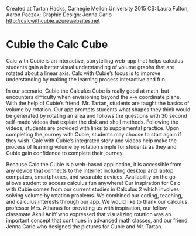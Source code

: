 Created at Tartan Hacks, Carnegie Mellon University 2015
CS: Laura Fulton, Aaron Paczak; Graphic Design: Jenna Cario
http://calcwithcubie.azurewebsites.net

Cubie the Calc Cube
========================================================

Calc with Cubie is an interactive, storytelling web-app that helps calculus students gain a better visual understanding of volume graphs that are rotated about a linear axis. Calc with Cubie’s focus is to improve understanding by making the learning process interactive and fun. 

In our scenario, Cubie the Calculus Cube is really good at math, but encounters difficulty when envisioning beyond the x-y coordinate plane. With the help of Cubie’s friend, Mr. Tartan, students are taught the basics of volume by rotation. Our app prompts students what shapes they think would be generated by rotating an area and follows the questions with 30 second self-made videos that explain the disk and shell methods. Following the videos, students are provided with links to supplemental practice. Upon completing the journey with Cubie, students may choose to start again if they wish. Calc with Cubie’s integrated story and videos help make the process of learning volume by rotation simple for students as they and Cubie gain confidence to complete their journey.

Because Calc the Cubie is a web-based application, it is accessible from any device that connects to the internet including desktop and laptop computers, smartphones, and wearable devices. Availability on the go allows student to access calculus fun anywhere! Our inspiration for Calc with Cubie comes from our current studies in Calculus 2 which involves solving volume by rotation problems. We combined our coding, teaching, and calculus interests through our app. We would like to thank our calculus professor Mrs. Athanas for providing us with inspiration, our fellow classmate Akhil Aniff who expressed that visualizing rotation was an important concept that continues in advanced math classes, and our friend Jenna Cario who designed the pictures for Cubie and Mr. Tartan. 



